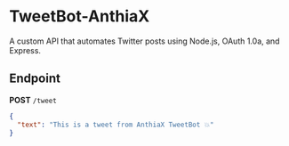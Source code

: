 # TweetBot-AnthiaX

A custom API that automates Twitter posts using Node.js, OAuth 1.0a, and Express.

## Endpoint

**POST** `/tweet`

```json
{
  "text": "This is a tweet from AnthiaX TweetBot 💥"
}

